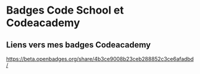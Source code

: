 # Badges Code School et Codeacademy
## **Liens vers mes badges Codeacademy**  
<https://beta.openbadges.org/share/4b3ce9008b23ceb288852c3ce6afadbd/>
